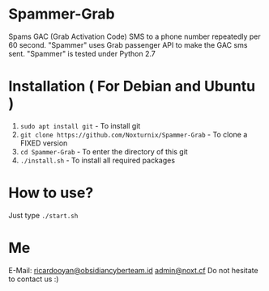 # Spammer-Grab
Spams GAC (Grab Activation Code) SMS to a phone number repeatedly per 60 second. "Spammer" uses Grab passenger API to make the GAC sms sent. "Spammer" is tested under Python 2.7

# Installation ( For Debian and Ubuntu )
1. `sudo apt install git` - To install git
2. `git clone https://github.com/Noxturnix/Spammer-Grab` - To clone a FIXED version
3. `cd Spammer-Grab` - To enter the directory of this git
4. `./install.sh` - To install all required packages

# How to use?
Just type `./start.sh`

# Me
E-Mail:
ricardooyan@obsidiancyberteam.id
admin@noxt.cf
Do not hesitate to contact us :)
